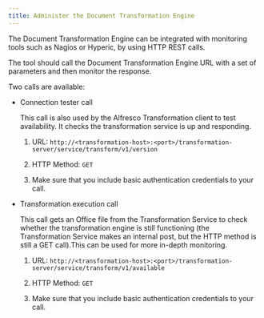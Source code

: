 ```yaml
---
title: Administer the Document Transformation Engine
---
```


The Document Transformation Engine can be integrated with monitoring tools such as Nagios or Hyperic, by using HTTP REST calls.

The tool should call the Document Transformation Engine URL with a set of parameters and then monitor the response.

Two calls are available:

* Connection tester call

    This call is also used by the Alfresco Transformation client to test availability. It checks the transformation service is up and responding.

    1. URL: `http://<transformation-host>:<port>/transformation-server/service/transform/v1/version`

    2. HTTP Method: `GET`

    3. Make sure that you include basic authentication credentials to your call.

* Transformation execution call

    This call gets an Office file from the Transformation Service to check whether the transformation engine is still functioning (the Transformation Service makes an internal post, but the HTTP method is still a GET call).This can be used for more in-depth monitoring.

    1. URL: `http://<transformation-host>:<port>/transformation-server/service/transform/v1/available`

    2. HTTP Method: `GET`

    3. Make sure that you include basic authentication credentials to your call.
